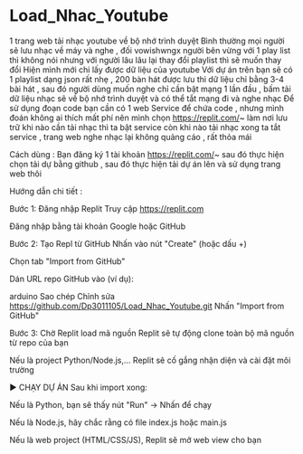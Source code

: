 # Load_Nhac_Youtube
1 trang web tải nhạc youtube về bộ nhớ trình duyệt 
Bình thường mọi người sẽ lưu nhạc về máy và nghe , đối vowishwngx người bên vừng với 1 play list thì không nói nhưng với người lâu lâu lại thay đổi playlist thì sẽ muốn thay đổi 
Hiện mình mới chi lấy được dữ liệu của youtube 
Với dự án trên bạn sẽ có 1 playlist dạng json rất nhẹ , 200 bàn hát được lưu thì dữ liệu chỉ bằng 3-4 bài hát , sau đó người dùng muốn nghe chỉ cần bật mạng 1 lần đầu , bấm tải dữ liệu nhạc sẽ về bộ nhớ trình duyệt và có thể tắt mạng đi và nghe nhạc 
Để sử dụng đoạn code bạn cần có 1 web Service để chứa code , nhưng mình đoán không ai thích mất phí nên mình chọn https://replit.com/~ làm nơi lưu trữ
khi nào cần tải nhạc thì ta bật service còn khi nào tải nhạc xong ta tắt service , trang web nghe nhạc lại không quảng cáo , rất thỏa mái 

Cách dùng : Bạn đăng ký 1 tài khoản https://replit.com/~
sau đó thực hiện chọn tải dự bằng github , sau đó thực hiện tải dự án lên và sử dụng trang web thôi 


Hướng dẫn chi tiết :

Bước 1: Đăng nhập Replit
Truy cập https://replit.com

Đăng nhập bằng tài khoản Google hoặc GitHub

Bước 2: Tạo Repl từ GitHub
Nhấn vào nút "Create" (hoặc dấu +)

Chọn tab "Import from GitHub"

Dán URL repo GitHub vào (ví dụ):

arduino
Sao chép
Chỉnh sửa
https://github.com/Dp3011105/Load_Nhac_Youtube.git
Nhấn "Import from GitHub"

Bước 3: Chờ Replit load mã nguồn
Replit sẽ tự động clone toàn bộ mã nguồn từ repo của bạn

Nếu là project Python/Node.js,... Replit sẽ cố gắng nhận diện và cài đặt môi trường

▶️ CHẠY DỰ ÁN
Sau khi import xong:

Nếu là Python, bạn sẽ thấy nút "Run" → Nhấn để chạy

Nếu là Node.js, hãy chắc rằng có file index.js hoặc main.js

Nếu là web project (HTML/CSS/JS), Replit sẽ mở web view cho bạn
